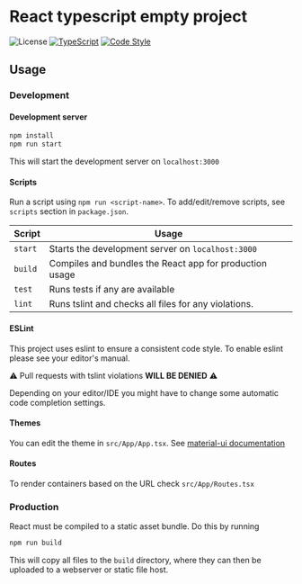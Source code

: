 # React typescript empty project

![License](https://img.shields.io/github/license/jannes-io/react-ts-basic-structure)
[![TypeScript](https://img.shields.io/badge/%3C%2F%3E-TypeScript-blue)](https://www.typescriptlang.org/) 
[![Code Style](https://badgen.net/badge/code%20style/airbnb/ff5a5f?icon=airbnb)](https://github.com/airbnb/javascript)

## Usage

### Development

#### Development server

```bash
npm install
npm run start
```
This will start the development server on `localhost:3000`

#### Scripts

Run a script using `npm run <script-name>`. To add/edit/remove scripts, see `scripts` section in `package.json`.

| Script | Usage |
| --- | --- |
|`start`|Starts the development server on `localhost:3000`|
|`build`|Compiles and bundles the React app for production usage|
|`test`|Runs tests if any are available|
|`lint`|Runs tslint and checks all files for any violations.|

#### ESLint
This project uses eslint to ensure a consistent code style.
To enable eslint please see your editor's manual.

⚠ Pull requests with tslint violations **WILL BE DENIED** ⚠

Depending on your editor/IDE you might have to change some automatic code completion settings.

#### Themes
You can edit the theme in `src/App/App.tsx`. See [material-ui documentation](https://material-ui.com/customization/themes/)

#### Routes
To render containers based on the URL check `src/App/Routes.tsx`

### Production
React must be compiled to a static asset bundle. Do this by running
```bash
npm run build
```
This will copy all files to the `build` directory, where they can then be uploaded to a webserver or static file host.
